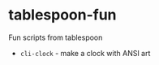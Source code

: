 tablespoon-fun
==============

Fun scripts from tablespoon

* `cli-clock` - make a clock with ANSI art


